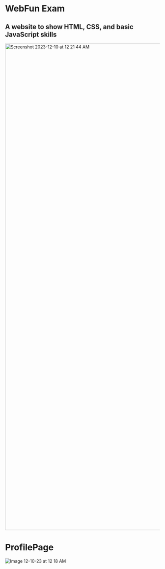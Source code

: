 # WebFun Exam
## A website to show HTML, CSS, and basic JavaScript skills

<img width="1580" alt="Screenshot 2023-12-10 at 12 21 44 AM" src="https://github.com/Mayank-Patel1015/ProfilePage/assets/141281241/2b3f5cb5-a529-4da8-8abf-fda9f15dab39">

# ProfilePage

![Image 12-10-23 at 12 18 AM](https://github.com/Mayank-Patel1015/ProfilePage/assets/141281241/4843b3b7-5518-4ae7-8ced-c924077a9819)

